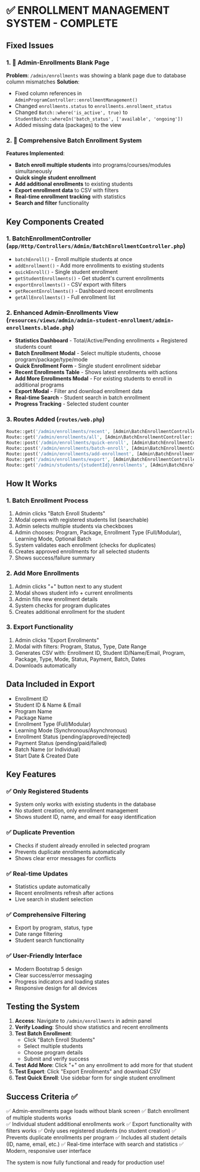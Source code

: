 # ✅ ENROLLMENT MANAGEMENT SYSTEM - COMPLETE

## Fixed Issues

### 1. 🔧 Admin-Enrollments Blank Page
**Problem**: `/admin/enrollments` was showing a blank page due to database column mismatches
**Solution**: 
- Fixed column references in `AdminProgramController::enrollmentManagement()`
- Changed `enrollments.status` to `enrollments.enrollment_status` 
- Changed `Batch::where('is_active', true)` to `StudentBatch::whereIn('batch_status', ['available', 'ongoing'])`
- Added missing data (packages) to the view

### 2. 🎯 Comprehensive Batch Enrollment System
**Features Implemented**:
- **Batch enroll multiple students** into programs/courses/modules simultaneously
- **Quick single student enrollment** 
- **Add additional enrollments** to existing students
- **Export enrollment data** to CSV with filters
- **Real-time enrollment tracking** with statistics
- **Search and filter** functionality

## Key Components Created

### 1. BatchEnrollmentController (`app/Http/Controllers/Admin/BatchEnrollmentController.php`)
- `batchEnroll()` - Enroll multiple students at once
- `addEnrollment()` - Add more enrollments to existing students  
- `quickEnroll()` - Single student enrollment
- `getStudentEnrollments()` - Get student's current enrollments
- `exportEnrollments()` - CSV export with filters
- `getRecentEnrollments()` - Dashboard recent enrollments
- `getAllEnrollments()` - Full enrollment list

### 2. Enhanced Admin-Enrollments View (`resources/views/admin/admin-student-enrollment/admin-enrollments.blade.php`)
- **Statistics Dashboard** - Total/Active/Pending enrollments + Registered students count
- **Batch Enrollment Modal** - Select multiple students, choose program/package/type/mode
- **Quick Enrollment Form** - Single student enrollment sidebar
- **Recent Enrollments Table** - Shows latest enrollments with actions
- **Add More Enrollments Modal** - For existing students to enroll in additional programs
- **Export Modal** - Filter and download enrollment data
- **Real-time Search** - Student search in batch enrollment
- **Progress Tracking** - Selected student counter

### 3. Routes Added (`routes/web.php`)
```php
Route::get('/admin/enrollments/recent', [Admin\BatchEnrollmentController::class, 'getRecentEnrollments']);
Route::get('/admin/enrollments/all', [Admin\BatchEnrollmentController::class, 'getAllEnrollments']);
Route::post('/admin/enrollments/quick-enroll', [Admin\BatchEnrollmentController::class, 'quickEnroll']);
Route::post('/admin/enrollments/batch-enroll', [Admin\BatchEnrollmentController::class, 'batchEnroll']);
Route::post('/admin/enrollments/add-enrollment', [Admin\BatchEnrollmentController::class, 'addEnrollment']);
Route::get('/admin/enrollments/export', [Admin\BatchEnrollmentController::class, 'exportEnrollments']);
Route::get('/admin/students/{studentId}/enrollments', [Admin\BatchEnrollmentController::class, 'getStudentEnrollments']);
```

## How It Works

### 1. Batch Enrollment Process
1. Admin clicks "Batch Enroll Students" 
2. Modal opens with registered students list (searchable)
3. Admin selects multiple students via checkboxes
4. Admin chooses: Program, Package, Enrollment Type (Full/Modular), Learning Mode, Optional Batch
5. System validates each enrollment (checks for duplicates)
6. Creates approved enrollments for all selected students
7. Shows success/failure summary

### 2. Add More Enrollments
1. Admin clicks "+" button next to any student
2. Modal shows student info + current enrollments
3. Admin fills new enrollment details  
4. System checks for program duplicates
5. Creates additional enrollment for the student

### 3. Export Functionality
1. Admin clicks "Export Enrollments"
2. Modal with filters: Program, Status, Type, Date Range
3. Generates CSV with: Enrollment ID, Student ID/Name/Email, Program, Package, Type, Mode, Status, Payment, Batch, Dates
4. Downloads automatically

## Data Included in Export
- Enrollment ID
- Student ID & Name & Email  
- Program Name
- Package Name
- Enrollment Type (Full/Modular)
- Learning Mode (Synchronous/Asynchronous)
- Enrollment Status (pending/approved/rejected)
- Payment Status (pending/paid/failed)
- Batch Name (or Individual)
- Start Date & Created Date

## Key Features

### ✅ Only Registered Students
- System only works with existing students in the database
- No student creation, only enrollment management
- Shows student ID, name, and email for easy identification

### ✅ Duplicate Prevention  
- Checks if student already enrolled in selected program
- Prevents duplicate enrollments automatically
- Shows clear error messages for conflicts

### ✅ Real-time Updates
- Statistics update automatically
- Recent enrollments refresh after actions
- Live search in student selection

### ✅ Comprehensive Filtering
- Export by program, status, type
- Date range filtering
- Student search functionality

### ✅ User-Friendly Interface
- Modern Bootstrap 5 design
- Clear success/error messaging
- Progress indicators and loading states
- Responsive design for all devices

## Testing the System

1. **Access**: Navigate to `/admin/enrollments` in admin panel
2. **Verify Loading**: Should show statistics and recent enrollments  
3. **Test Batch Enrollment**: 
   - Click "Batch Enroll Students"
   - Select multiple students
   - Choose program details
   - Submit and verify success
4. **Test Add More**: Click "+" on any enrollment to add more for that student
5. **Test Export**: Click "Export Enrollments" and download CSV
6. **Test Quick Enroll**: Use sidebar form for single student enrollment

## Success Criteria ✅

✅ Admin-enrollments page loads without blank screen
✅ Batch enrollment of multiple students works  
✅ Individual student additional enrollments work
✅ Export functionality with filters works
✅ Only uses registered students (no student creation)
✅ Prevents duplicate enrollments per program
✅ Includes all student details (ID, name, email, etc.)
✅ Real-time interface with search and statistics
✅ Modern, responsive user interface

The system is now fully functional and ready for production use!
